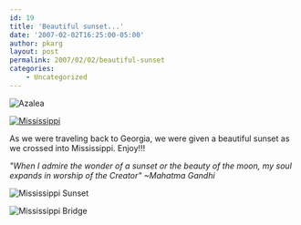 ```yaml
---
id: 19
title: 'Beautiful sunset...'
date: '2007-02-02T16:25:00-05:00'
author: pkarg
layout: post
permalink: 2007/02/02/beautiful-sunset
categories:
    - Uncategorized
---
```

![Azalea](http://garden.kargs.net/wp-content/uploads/2013/04/cropped-IMAG8993.jpg)

[![Mississippi](http://garden.kargs.net/wp-content/uploads/thumbs/IMG_2760.JPG)](http://garden.kargs.net/wp-content/uploads/IMG_2760.JPG)

As we were traveling back to Georgia, we were given a beautiful sunset as we crossed into Mississippi.
Enjoy!!!

*"When I admire the wonder of a sunset or the beauty of the moon, my soul expands in worship of the Creator" ~Mahatma Gandhi*

![Mississippi Sunset](http://garden.kargs.net/wp-content/uploads/sunset_over_mississippi_512.jpg)

![Mississippi Bridge](http://garden.kargs.net/wp-content/uploads/sunset_over_mississippi_bridge_512.jpg)
